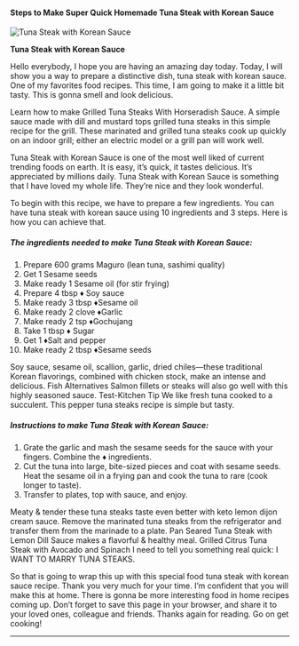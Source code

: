             

#### Steps to Make Super Quick Homemade Tuna Steak with Korean Sauce

![Tuna Steak with Korean Sauce](https://img-global.cpcdn.com/recipes/6445192602189824/751x532cq70/tuna-steak-with-korean-sauce-recipe-main-photo.jpg)

**Tuna Steak with Korean Sauce**

Hello everybody, I hope you are having an amazing day today. Today, I will show you a way to prepare a distinctive dish, tuna steak with korean sauce. One of my favorites food recipes. This time, I am going to make it a little bit tasty. This is gonna smell and look delicious.

Learn how to make Grilled Tuna Steaks With Horseradish Sauce. A simple sauce made with dill and mustard tops grilled tuna steaks in this simple recipe for the grill. These marinated and grilled tuna steaks cook up quickly on an indoor grill; either an electric model or a grill pan will work well.

Tuna Steak with Korean Sauce is one of the most well liked of current trending foods on earth. It is easy, it’s quick, it tastes delicious. It’s appreciated by millions daily. Tuna Steak with Korean Sauce is something that I have loved my whole life. They’re nice and they look wonderful.

To begin with this recipe, we have to prepare a few ingredients. You can have tuna steak with korean sauce using 10 ingredients and 3 steps. Here is how you can achieve that.

##### The ingredients needed to make Tuna Steak with Korean Sauce:

1.  Prepare 600 grams Maguro (lean tuna, sashimi quality)
2.  Get 1 Sesame seeds
3.  Make ready 1 Sesame oil (for stir frying)
4.  Prepare 4 tbsp ♦ Soy sauce
5.  Make ready 3 tbsp ♦Sesame oil
6.  Make ready 2 clove ♦Garlic
7.  Make ready 2 tsp ♦Gochujang
8.  Take 1 tbsp ♦ Sugar
9.  Get 1 ♦Salt and pepper
10.  Make ready 2 tbsp ♦Sesame seeds

Soy sauce, sesame oil, scallion, garlic, dried chiles—these traditional Korean flavorings, combined with chicken stock, make an intense and delicious. Fish Alternatives Salmon fillets or steaks will also go well with this highly seasoned sauce. Test-Kitchen Tip We like fresh tuna cooked to a succulent. This pepper tuna steaks recipe is simple but tasty.

##### Instructions to make Tuna Steak with Korean Sauce:

1.  Grate the garlic and mash the sesame seeds for the sauce with your fingers. Combine the ♦ ingredients.
2.  Cut the tuna into large, bite-sized pieces and coat with sesame seeds. Heat the sesame oil in a frying pan and cook the tuna to rare (cook longer to taste).
3.  Transfer to plates, top with sauce, and enjoy.

Meaty & tender these tuna steaks taste even better with keto lemon dijon cream sauce. Remove the marinated tuna steaks from the refrigerator and transfer them from the marinade to a plate. Pan Seared Tuna Steak with Lemon Dill Sauce makes a flavorful & healthy meal. Grilled Citrus Tuna Steak with Avocado and Spinach I need to tell you something real quick: I WANT TO MARRY TUNA STEAKS.

So that is going to wrap this up with this special food tuna steak with korean sauce recipe. Thank you very much for your time. I’m confident that you will make this at home. There is gonna be more interesting food in home recipes coming up. Don’t forget to save this page in your browser, and share it to your loved ones, colleague and friends. Thanks again for reading. Go on get cooking!

* * *